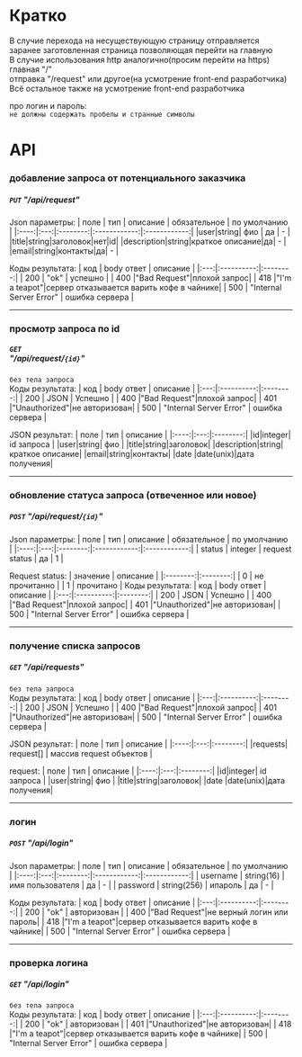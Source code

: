# Кратко

В случие перехода на несуществующую страницу отправляется заранее заготовленная страница позволяющая перейти на главную</br>
В случие использования http аналогично(просим перейти на https)</br>
главная "/"</br>
отправка "/request" или другое(на усмотрение front-end разработчика)</br>
Всё остальное также на усмотрение front-end разработчика</br>

про логин и пароль:</br>
`не должны содержать пробелы и странные символы`


# API
### добавление запроса от потенциального заказчика
##### `PUT` "/api/request"
Json параметры:
| поле | тип | описание | обязательное | по умолчанию |
|:----:|:---:|:--------:|:------------:|:------------:|
|user|string| фио | да | - |
|title|string|заголовок|нет|id|
|description|string|краткое описание|да| - |
|email|string|контакты|да| - |

Коды результата:
| код | body ответ | описание |
|:---:|:----------:|:--------:|
| 200 | "ok" | успешно |
| 400 |"Bad Request"|плохой запрос|
| 418 |"I'm a teapot"|сервер отказывается варить кофе в чайнике|
| 500 | "Internal Server Error" | ошибка сервера |
___
### просмотр запроса по id
##### <div>`GET`</div> "/api/request/`{id}`"
```без тела запроса```</br>
Коды результата:
| код | body ответ | описание |
|:---:|:----------:|:--------:|
| 200 | JSON | Успешно |
| 400 |"Bad Request"|плохой запрос|
| 401 |"Unauthorized"|не авторизован|
| 500 | "Internal Server Error" | ошибка сервера |

JSON результат:
| поле | тип | описание |
|:----:|:---:|:--------:|
|id|integer| id запроса |
|user|string| фио |
|title|string|заголовок|
|description|string|краткое описание|
|email|string|контакты|
|date |date(unix)|дата получения| 
___
### обновление статуса запроса (отвеченное или новое)
##### `POST` "/api/request/`{id}`" 
Json параметры:
| поле | тип | описание | обязательное | по умолчанию |
|:----:|:---:|:--------:|:------------:|:------------:|
| status | integer | request status | да | 1 |

Request status:
| значение | описание |
|:--------:|:--------:|
| 0 | не прочитанно |
| 1 | прочитано |
Коды результата:
| код | body ответ | описание |
|:---:|:----------:|:--------:|
| 200 | JSON | Успешно |
| 400 |"Bad Request"|плохой запрос|
| 401 |"Unauthorized"|не авторизован|
| 500 | "Internal Server Error" | ошибка сервера |

___
### получение списка запросов
##### `GET` "/api/requests" 

```без тела запроса```</br>
Коды результата:
| код | body ответ | описание |
|:---:|:----------:|:--------:|
| 200 | JSON | Успешно |
| 400 |"Bad Request"|плохой запрос|
| 401 |"Unauthorized"|не авторизован|
| 500 | "Internal Server Error" | ошибка сервера |

JSON результат:
| поле | тип | описание |
|:----:|:---:|:--------:|
|requests| request[] | массив request объектов |

request:
| поле | тип | описание |
|:----:|:---:|:--------:|
|id|integer| id запроса |
|user|string| фио |
|title|string|заголовок|
|date |date(unix)|дата получения| 
___
### логин
##### `POST` "/api/login" 
Json параметры:
| поле | тип | описание | обязательное | по умолчанию |
|:----:|:---:|:--------:|:------------:|:------------:|
| username | string(16) | имя пользователя | да | - |
| password | string(256) | ипароль | да | - |

Коды результата:
| код | body ответ | описание |
|:---:|:----------:|:--------:|
| 200 | "ok" | авторизован |
| 400 |"Bad Request"|не верный логин или пароль|
| 418 |"I'm a teapot"|сервер отказывается варить кофе в чайнике|
| 500 | "Internal Server Error" | ошибка сервера |
___
### проверка логина
##### `GET` "/api/login" 
```без тела запроса```</br>
Коды результата:
| код | body ответ | описание |
|:---:|:----------:|:--------:|
| 200 | "ok" | авторизован |
| 401 |"Unauthorized"|не авторизован|
| 418 |"I'm a teapot"|сервер отказывается варить кофе в чайнике|
| 500 | "Internal Server Error" | ошибка сервера |
